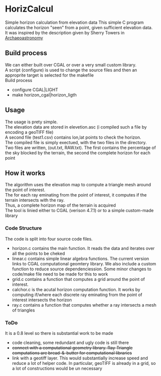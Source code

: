 # HorizCalcul
Simple horizon calculation from elevation data
This simple C program calculates the horizon "seen" from a point, given sufficient elevation data.  
It was inspired by the description given by Sherry Towers in [Archaeoastronomy](http://sherrytowers.com/2014/04/13/archeoastronomy-calculating-the-horizon-profile-using-online-us-geographic-survey-data/)

## Build process
We can either built over CGAL or over a very small custom library.  
A script (configure) is used to change the source files and then an approprite target is selected for the makefile  
Build process
* configure CGAL|LIGHT
* make horizon_cgal|horizon_ligth


## Usage
The usage is prety simple.  
The elevation data are stored in elevetion.asc (i compiled such a file by encoding a geoTIFF file)  
A second file (test1.csv) contains lon,lat points to check the horizon.  
The compiled file is simply exectued, with the two files in the directory.  
Two files are written, (out.txt, RAW.txt). The first contains the percentage of the sky blocked by the terrain, the second the complete horizon for each point


## How it works
The algorithm uses the elevation map to compute a triangle mesh around the point of interest.  
The for each ray eminating from the point of interest, it computes if the terrain intersects with the ray.  
Thus, a complete horizon map of the terrain is acquired  
The tool is linied either  to CGAL (verison 4.7.1)  or to a simple custom-made library  


### Code Structure
The code is split into four source code files.
* horizon.c contains the main function. It reads the data and iterates over all the points to be cheked
* linear.c contains simple linear algebra functions. The current version links to CGAL computational geomtery library. We also include a  custom function  to reduce source dependenciession. Some minor changes to code/make file need to be made for this to work
* grid.c contains a function that computes a grid around the point of interest. 
* calchor.c is the acutal horizon computation function. It works by computing if/where each discrete ray eminating from the point of interest intersects the horizon
* ray.c contains a function that computes whether a ray intersects a mesh of triangles

### ToDo
It is a 0.8 level so there is substantial work to be made
* code cleaning, some redundant  and ugly code is  still there
*  <del>connect with a computational geometry library. Ray-Triangle computations are bread-&-butter for computational libraries 
* link with  a geotiff layer. This would substantially increase speed and reduce a lot of helper code. In particular, geoTIFF is already in a grid, so a lot of constructions would be un necessary

 
